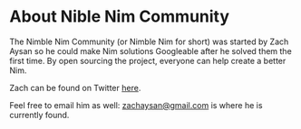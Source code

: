# About Nible Nim Community

The Nimble Nim Community (or Nimble Nim for short) was started by Zach Aysan so he could make Nim solutions Googleable after he solved them the first time. By open sourcing the project, everyone can help create a better Nim.

Zach can be found on Twitter [here](https://twitter.com/zachaysan).

Feel free to email him as well: zachaysan@gmail.com is where he is currently found.
